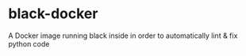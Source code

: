 # black-docker
A Docker image running black inside in order to automatically lint &amp; fix python code
